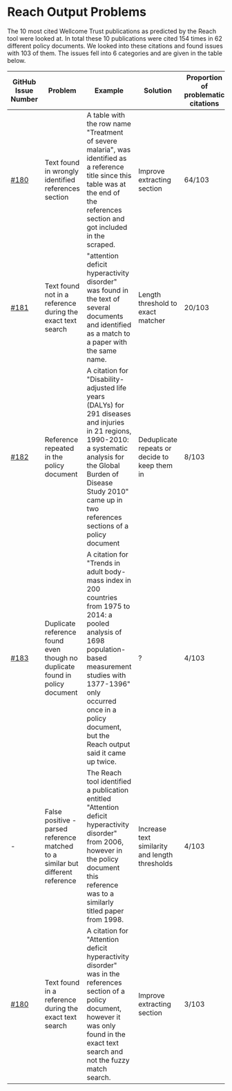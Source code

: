 # Reach Output Problems

The 10 most cited Wellcome Trust publications as predicted by the Reach tool were looked at. In total these 10 publications were cited 154 times in 62 different policy documents. We looked into these citations and found issues with 103 of them. The issues fell into 6 categories and are given in the table below.

| GitHub Issue Number | Problem | Example | Solution | Proportion of problematic citations |
| --- | --- | --- | --- | --- |
| [#180](https://github.com/wellcometrust/reach/issues/180) | Text found in wrongly identified references section | A table with the row name "Treatment of severe malaria", was identified as a reference title since this table was at the end of the references section and got included in the scraped. | Improve extracting section | 64/103 |
| [#181](https://github.com/wellcometrust/reach/issues/181) | Text found not in a reference during the exact text search | "attention deficit hyperactivity disorder" was found in the text of several documents and identified as a match to a paper with the same name. | Length threshold to exact matcher | 20/103 |
| [#182](https://github.com/wellcometrust/reach/issues/182) | Reference repeated in the policy document | A citation for "Disability-adjusted life years (DALYs) for 291 diseases and injuries in 21 regions, 1990-2010: a systematic analysis for the Global Burden of Disease Study 2010" came up in two references sections of a policy document | Deduplicate repeats or decide to keep them in | 8/103 |
| [#183](https://github.com/wellcometrust/reach/issues/183) | Duplicate reference found even though no duplicate found in policy document | A citation for "Trends in adult body-mass index in 200  countries from 1975 to 2014: a pooled analysis of  1698 population-based measurement studies with   1377-1396" only occurred once in a policy document, but the Reach output said it came up twice. | ? | 4/103 |
| - | False positive - parsed reference matched to a similar but different reference | The Reach tool identified a publication entitled "Attention deficit hyperactivity disorder" from 2006, however in the policy document this reference was to a similarly titled paper from 1998. | Increase text similarity and length thresholds | 4/103 |
| [#180](https://github.com/wellcometrust/reach/issues/180) | Text found in a reference during the exact text search | A citation for "Attention deficit hyperactivity disorder" was in the references section of a policy document, however it was only found in the exact text search and not the fuzzy match search. | Improve extracting section | 3/103 |
